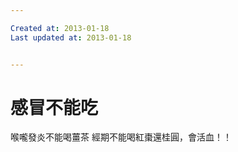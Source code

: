 ```yaml
---

Created at: 2013-01-18
Last updated at: 2013-01-18


---
```


# 感冒不能吃


喉嚨發炎不能喝薑茶
經期不能喝紅棗還桂圓，會活血！！

